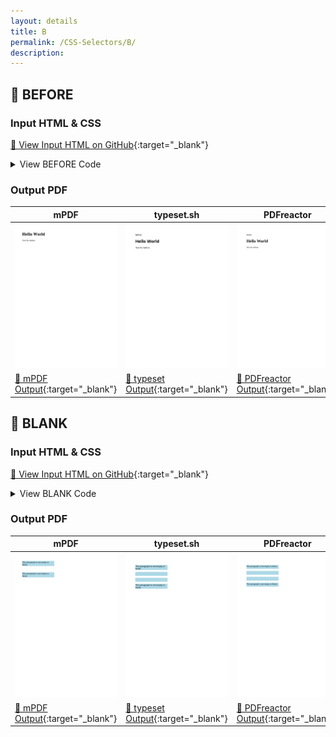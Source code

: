 ```yaml
---
layout: details
title: B
permalink: /CSS-Selectors/B/
description: 
---
```




## 🔬 BEFORE

### Input HTML & CSS

[📄 View Input HTML on GitHub](https://raw.githubusercontent.com/azettl/compare.html2pdf.tools/master//html/CSS%20Selectors/B/before.html){:target="_blank"}

<details>
    <summary>
        View BEFORE Code
    </summary>
    <pre><code class="hljs xml"><span class="hljs-meta">&lt;!DOCTYPE <span class="hljs-meta-keyword">html</span>&gt;</span>
<span class="hljs-comment">&lt;!-- Sample from https://css-tricks.com/almanac/selectors/a/after-and-before/ --&gt;</span>
<span class="hljs-tag">&lt;<span class="hljs-name">html</span> <span class="hljs-attr">lang</span>=<span class="hljs-string">"en"</span>&gt;</span>
    <span class="hljs-tag">&lt;<span class="hljs-name">head</span>&gt;</span>
        <span class="hljs-tag">&lt;<span class="hljs-name">style</span>&gt;</span><span class="css">
        <span class="hljs-selector-tag">div</span><span class="hljs-selector-pseudo">::before</span> {
  <span class="hljs-attribute">content</span>: <span class="hljs-string">"before"</span>;
}
        </span><span class="hljs-tag">&lt;/<span class="hljs-name">style</span>&gt;</span>
    <span class="hljs-tag">&lt;/<span class="hljs-name">head</span>&gt;</span>
    <span class="hljs-tag">&lt;<span class="hljs-name">body</span>&gt;</span>
        <span class="hljs-tag">&lt;<span class="hljs-name">div</span>&gt;</span>
            <span class="hljs-tag">&lt;<span class="hljs-name">h1</span>&gt;</span>Hello World<span class="hljs-tag">&lt;/<span class="hljs-name">h1</span>&gt;</span>    
            <span class="hljs-tag">&lt;<span class="hljs-name">p</span>&gt;</span>Test for before.<span class="hljs-tag">&lt;/<span class="hljs-name">p</span>&gt;</span>
        <span class="hljs-tag">&lt;/<span class="hljs-name">div</span>&gt;</span>
    <span class="hljs-tag">&lt;/<span class="hljs-name">body</span>&gt;</span>
<span class="hljs-tag">&lt;/<span class="hljs-name">html</span>&gt;</span></code></pre>
</details>

### Output PDF

| mPDF | typeset.sh | PDFreactor | wkhtmltopdf
|---------|---------|---------|---------|
| ![mPDF Preview](mpdf__html_CSS_Selectors_B_before.html.png) | ![typeset Preview](typeset__html_CSS_Selectors_B_before.html.png) | ![PDFreactor Preview](pdfreactor__html_CSS_Selectors_B_before.html.png) | ![wkhtmltopdf Preview](wkhtmltopdf__html_CSS_Selectors_B_before.html.png) |
| [📕 mPDF Output](mpdf__html_CSS_Selectors_B_before.html.pdf){:target="_blank"} | [📕 typeset Output](typeset__html_CSS_Selectors_B_before.html.pdf){:target="_blank"} | [📕 PDFreactor Output](pdfreactor__html_CSS_Selectors_B_before.html.pdf){:target="_blank"} | [📕 wkhtmltopdf Output](wkhtmltopdf__html_CSS_Selectors_B_before.html.pdf){:target="_blank"} |

## 🔬 BLANK

### Input HTML & CSS

[📄 View Input HTML on GitHub](https://raw.githubusercontent.com/azettl/compare.html2pdf.tools/master//html/CSS%20Selectors/B/blank.html){:target="_blank"}

<details>
    <summary>
        View BLANK Code
    </summary>
    <pre><code class="hljs xml"><span class="hljs-meta">&lt;!DOCTYPE <span class="hljs-meta-keyword">html</span>&gt;</span>
<span class="hljs-comment">&lt;!-- Sample from https://css-tricks.com/almanac/selectors/b/blank/ --&gt;</span>
<span class="hljs-tag">&lt;<span class="hljs-name">html</span> <span class="hljs-attr">lang</span>=<span class="hljs-string">"en"</span>&gt;</span>
    <span class="hljs-tag">&lt;<span class="hljs-name">head</span>&gt;</span>
        <span class="hljs-tag">&lt;<span class="hljs-name">style</span>&gt;</span><span class="css">
        <span class="hljs-selector-tag">p</span> {
  <span class="hljs-attribute">min-height</span>: <span class="hljs-number">30px</span>;
  <span class="hljs-attribute">width</span>: <span class="hljs-number">250px</span>;
  <span class="hljs-attribute">background-color</span>: lightblue;
}

<span class="hljs-selector-tag">p</span><span class="hljs-selector-pseudo">:blank</span> { <span class="hljs-attribute">display</span>: none; }

<span class="hljs-selector-tag">p</span><span class="hljs-selector-pseudo">:-moz-only-whitespace</span> { <span class="hljs-attribute">display</span>: none; } <span class="hljs-comment">/* Mozilla-only pseudo-class that works like :blank will */</span>
        </span><span class="hljs-tag">&lt;/<span class="hljs-name">style</span>&gt;</span>
    <span class="hljs-tag">&lt;/<span class="hljs-name">head</span>&gt;</span>
    <span class="hljs-tag">&lt;<span class="hljs-name">body</span>&gt;</span>
        <span class="hljs-tag">&lt;<span class="hljs-name">div</span> <span class="hljs-attr">class</span>=<span class="hljs-string">"blanks"</span>&gt;</span>
            <span class="hljs-tag">&lt;<span class="hljs-name">p</span>&gt;</span>This paragraph is not empty or blank.<span class="hljs-tag">&lt;/<span class="hljs-name">p</span>&gt;</span>
            <span class="hljs-tag">&lt;<span class="hljs-name">p</span>&gt;</span><span class="hljs-comment">&lt;!--this is empty and blank --&gt;</span><span class="hljs-tag">&lt;/<span class="hljs-name">p</span>&gt;</span>
            <span class="hljs-tag">&lt;<span class="hljs-name">p</span>&gt;</span>
              
              <span class="hljs-comment">&lt;!-- this is not empty, because it has whitespace. But it is blank.--&gt;</span>
              
            <span class="hljs-tag">&lt;/<span class="hljs-name">p</span>&gt;</span>
            <span class="hljs-tag">&lt;<span class="hljs-name">p</span>&gt;</span>This paragraph is not empty or blank.<span class="hljs-tag">&lt;/<span class="hljs-name">p</span>&gt;</span>
          <span class="hljs-tag">&lt;/<span class="hljs-name">div</span>&gt;</span>
    <span class="hljs-tag">&lt;/<span class="hljs-name">body</span>&gt;</span>
<span class="hljs-tag">&lt;/<span class="hljs-name">html</span>&gt;</span></code></pre>
</details>

### Output PDF

| mPDF | typeset.sh | PDFreactor | wkhtmltopdf
|---------|---------|---------|---------|
| ![mPDF Preview](mpdf__html_CSS_Selectors_B_blank.html.png) | ![typeset Preview](typeset__html_CSS_Selectors_B_blank.html.png) | ![PDFreactor Preview](pdfreactor__html_CSS_Selectors_B_blank.html.png) | ![wkhtmltopdf Preview](wkhtmltopdf__html_CSS_Selectors_B_blank.html.png) |
| [📕 mPDF Output](mpdf__html_CSS_Selectors_B_blank.html.pdf){:target="_blank"} | [📕 typeset Output](typeset__html_CSS_Selectors_B_blank.html.pdf){:target="_blank"} | [📕 PDFreactor Output](pdfreactor__html_CSS_Selectors_B_blank.html.pdf){:target="_blank"} | [📕 wkhtmltopdf Output](wkhtmltopdf__html_CSS_Selectors_B_blank.html.pdf){:target="_blank"} |



